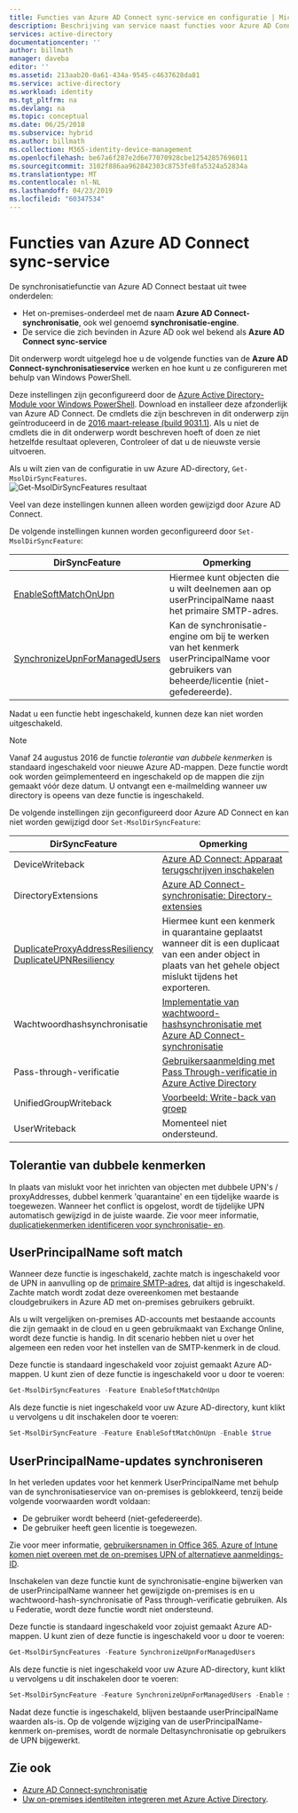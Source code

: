 ```yaml
---
title: Functies van Azure AD Connect sync-service en configuratie | Microsoft Docs
description: Beschrijving van service naast functies voor Azure AD Connect sync-service.
services: active-directory
documentationcenter: ''
author: billmath
manager: daveba
editor: ''
ms.assetid: 213aab20-0a61-434a-9545-c4637628da81
ms.service: active-directory
ms.workload: identity
ms.tgt_pltfrm: na
ms.devlang: na
ms.topic: conceptual
ms.date: 06/25/2018
ms.subservice: hybrid
ms.author: billmath
ms.collection: M365-identity-device-management
ms.openlocfilehash: be67a6f287e2d6e77070928cbe12542857696011
ms.sourcegitcommit: 3102f886aa962842303c8753fe8fa5324a52834a
ms.translationtype: MT
ms.contentlocale: nl-NL
ms.lasthandoff: 04/23/2019
ms.locfileid: "60347534"
---
```

# <a name="azure-ad-connect-sync-service-features"></a>Functies van Azure AD Connect sync-service

De synchronisatiefunctie van Azure AD Connect bestaat uit twee onderdelen:

* Het on-premises-onderdeel met de naam **Azure AD Connect-synchronisatie**, ook wel genoemd **synchronisatie-engine**.
* De service die zich bevinden in Azure AD ook wel bekend als **Azure AD Connect sync-service**

Dit onderwerp wordt uitgelegd hoe u de volgende functies van de **Azure AD Connect-synchronisatieservice** werken en hoe kunt u ze configureren met behulp van Windows PowerShell.

Deze instellingen zijn geconfigureerd door de [Azure Active Directory-Module voor Windows PowerShell](https://aka.ms/aadposh). Download en installeer deze afzonderlijk van Azure AD Connect. De cmdlets die zijn beschreven in dit onderwerp zijn geïntroduceerd in de [2016 maart-release (build 9031.1)](https://social.technet.microsoft.com/wiki/contents/articles/28552.microsoft-azure-active-directory-powershell-module-version-release-history.aspx#Version_9031_1). Als u niet de cmdlets die in dit onderwerp wordt beschreven hoeft of doen ze niet hetzelfde resultaat opleveren, Controleer of dat u de nieuwste versie uitvoeren.

Als u wilt zien van de configuratie in uw Azure AD-directory, `Get-MsolDirSyncFeatures`.  
![Get-MsolDirSyncFeatures resultaat](./media/how-to-connect-syncservice-features/getmsoldirsyncfeatures.png)

Veel van deze instellingen kunnen alleen worden gewijzigd door Azure AD Connect.

De volgende instellingen kunnen worden geconfigureerd door `Set-MsolDirSyncFeature`:

| DirSyncFeature | Opmerking |
| --- | --- |
| [EnableSoftMatchOnUpn](#userprincipalname-soft-match) |Hiermee kunt objecten die u wilt deelnemen aan op userPrincipalName naast het primaire SMTP-adres. |
| [SynchronizeUpnForManagedUsers](#synchronize-userprincipalname-updates) |Kan de synchronisatie-engine om bij te werken van het kenmerk userPrincipalName voor gebruikers van beheerde/licentie (niet-gefedereerde). |

Nadat u een functie hebt ingeschakeld, kunnen deze kan niet worden uitgeschakeld.

> [!NOTE]
> Vanaf 24 augustus 2016 de functie *tolerantie van dubbele kenmerken* is standaard ingeschakeld voor nieuwe Azure AD-mappen. Deze functie wordt ook worden geïmplementeerd en ingeschakeld op de mappen die zijn gemaakt vóór deze datum. U ontvangt een e-mailmelding wanneer uw directory is opeens van deze functie is ingeschakeld.
> 
> 

De volgende instellingen zijn geconfigureerd door Azure AD Connect en kan niet worden gewijzigd door `Set-MsolDirSyncFeature`:

| DirSyncFeature | Opmerking |
| --- | --- |
| DeviceWriteback |[Azure AD Connect: Apparaat terugschrijven inschakelen](how-to-connect-device-writeback.md) |
| DirectoryExtensions |[Azure AD Connect-synchronisatie: Directory-extensies](how-to-connect-sync-feature-directory-extensions.md) |
| [DuplicateProxyAddressResiliency<br/>DuplicateUPNResiliency](#duplicate-attribute-resiliency) |Hiermee kunt een kenmerk in quarantaine geplaatst wanneer dit is een duplicaat van een ander object in plaats van het gehele object mislukt tijdens het exporteren. |
| Wachtwoordhashsynchronisatie |[Implementatie van wachtwoord-hashsynchronisatie met Azure AD Connect-synchronisatie](how-to-connect-password-hash-synchronization.md) |
|Pass-through-verificatie|[Gebruikersaanmelding met Pass Through-verificatie in Azure Active Directory](how-to-connect-pta.md)|
| UnifiedGroupWriteback |[Voorbeeld: Write-back van groep](how-to-connect-preview.md#group-writeback) |
| UserWriteback |Momenteel niet ondersteund. |

## <a name="duplicate-attribute-resiliency"></a>Tolerantie van dubbele kenmerken

In plaats van mislukt voor het inrichten van objecten met dubbele UPN's / proxyAddresses, dubbel kenmerk 'quarantaine' en een tijdelijke waarde is toegewezen. Wanneer het conflict is opgelost, wordt de tijdelijke UPN automatisch gewijzigd in de juiste waarde. Zie voor meer informatie, [duplicatiekenmerken identificeren voor synchronisatie- en](how-to-connect-syncservice-duplicate-attribute-resiliency.md).

## <a name="userprincipalname-soft-match"></a>UserPrincipalName soft match

Wanneer deze functie is ingeschakeld, zachte match is ingeschakeld voor de UPN in aanvulling op de [primaire SMTP-adres](https://support.microsoft.com/kb/2641663), dat altijd is ingeschakeld. Zachte match wordt zodat deze overeenkomen met bestaande cloudgebruikers in Azure AD met on-premises gebruikers gebruikt.

Als u wilt vergelijken on-premises AD-accounts met bestaande accounts die zijn gemaakt in de cloud en u geen gebruikmaakt van Exchange Online, wordt deze functie is handig. In dit scenario hebben niet u over het algemeen een reden voor het instellen van de SMTP-kenmerk in de cloud.

Deze functie is standaard ingeschakeld voor zojuist gemaakt Azure AD-mappen. U kunt zien of deze functie is ingeschakeld voor u door te voeren:  

```powershell
Get-MsolDirSyncFeatures -Feature EnableSoftMatchOnUpn
```

Als deze functie is niet ingeschakeld voor uw Azure AD-directory, kunt klikt u vervolgens u dit inschakelen door te voeren:  

```powershell
Set-MsolDirSyncFeature -Feature EnableSoftMatchOnUpn -Enable $true
```

## <a name="synchronize-userprincipalname-updates"></a>UserPrincipalName-updates synchroniseren

In het verleden updates voor het kenmerk UserPrincipalName met behulp van de synchronisatieservice van on-premises is geblokkeerd, tenzij beide volgende voorwaarden wordt voldaan:

* De gebruiker wordt beheerd (niet-gefedereerde).
* De gebruiker heeft geen licentie is toegewezen.

Zie voor meer informatie, [gebruikersnamen in Office 365, Azure of Intune komen niet overeen met de on-premises UPN of alternatieve aanmeldings-ID](https://support.microsoft.com/kb/2523192).

Inschakelen van deze functie kunt de synchronisatie-engine bijwerken van de userPrincipalName wanneer het gewijzigde on-premises is en u wachtwoord-hash-synchronisatie of Pass through-verificatie gebruiken. Als u Federatie, wordt deze functie wordt niet ondersteund.

Deze functie is standaard ingeschakeld voor zojuist gemaakt Azure AD-mappen. U kunt zien of deze functie is ingeschakeld voor u door te voeren:  

```powershell
Get-MsolDirSyncFeatures -Feature SynchronizeUpnForManagedUsers
```

Als deze functie is niet ingeschakeld voor uw Azure AD-directory, kunt klikt u vervolgens u dit inschakelen door te voeren:  

```powershell
Set-MsolDirSyncFeature -Feature SynchronizeUpnForManagedUsers -Enable $true
```

Nadat deze functie is ingeschakeld, blijven bestaande userPrincipalName waarden als-is. Op de volgende wijziging van de userPrincipalName-kenmerk on-premises, wordt de normale Deltasynchronisatie op gebruikers de UPN bijgewerkt.  

## <a name="see-also"></a>Zie ook

* [Azure AD Connect-synchronisatie](how-to-connect-sync-whatis.md)
* [Uw on-premises identiteiten integreren met Azure Active Directory](whatis-hybrid-identity.md).
